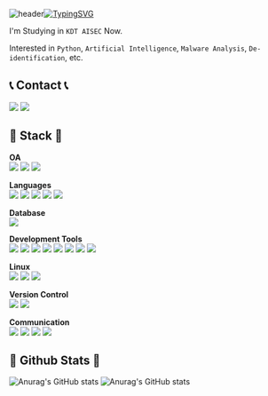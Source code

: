 ![header](https://capsule-render.vercel.app/api?type=waving&color_hexcode=f5f0ff&text=&animation=twinkling&height=80)[![TypingSVG](https://readme-typing-svg.demolab.com?font=Alkatra&weight=500&size=45&duration=3500&pause=3&color=d09aff&center=false&vCenter=false&multiline=true&repeat=true&width=1000&height=100&lines=Welcome+to+Gloomy's+GitHub!👋)](https://git.io/typing-svg)

I'm Studying in `KDT AISEC` Now.

Interested in `Python`, `Artificial Intelligence`, `Malware Analysis`, `De-identification`, etc.

📞 Contact 📞
---
<a href=https://velog.io/@gloomy_passion/posts><img src="https://img.shields.io/badge/Velog-20C997?style=flat-square&logo=Velog&logoColor=white"/></a>
<a href="mailto:dkfptm335@naver.com"><img src="https://img.shields.io/badge/dkfptm335@naver.com-03C75A?style=flat-square&logo=Naver&logoColor=white"/></a>

🔧 Stack 🔧
---
**OA**<br>
<img src="https://img.shields.io/badge/Word-2B579A?style=flat-square&logo=microsoftword&logoColor=white"/>
<img src="https://img.shields.io/badge/Excel-217346?style=flat-square&logo=microsoftexcel&logoColor=white"/>
<img src="https://img.shields.io/badge/PowerPoint-B7472A?style=flat-square&logo=microsoftpowerpoint&logoColor=white"/>

**Languages**<br>
<img src="https://img.shields.io/badge/Python-3776AB?style=flat-square&logo=python&logoColor=white"/>
<img src="https://img.shields.io/badge/C-A8B9CC?style=flat-square&logo=c&logoColor=white"/>
<img src="https://img.shields.io/badge/Java-437291?style=flat-square&logo=openjdk&logoColor=white"/>
<img src="https://img.shields.io/badge/HTML-E34F26?style=flat-square&logo=html5&logoColor=white"/>
<img src="https://img.shields.io/badge/Markdown-000000?style=flat-square&logo=#000000&logoColor=white"/>

**Database**<br>
<img src="https://img.shields.io/badge/MySQL-4479A1?style=flat-square&logo=mysql&logoColor=white"/>

**Development Tools**<br>
<img src="https://img.shields.io/badge/Visual Studio Code-007ACC?style=flat-square&logo=visualstudiocode&logoColor=white"/>
<img src="https://img.shields.io/badge/Visual Studio-5C2D91?style=flat-square&logo=visualstudio&logoColor=white"/>
<img src="https://img.shields.io/badge/Jupyter-F37626?style=flat-square&logo=jupyter&logoColor=white"/>
<img src="https://img.shields.io/badge/PyCharm-000000?style=flat-square&logo=eclipseide&logoColor=white"/>
<img src="https://img.shields.io/badge/Notepad++-90E59A?style=flat-square&logo=notepadplusplus&logoColor=white"/>
<img src="https://img.shields.io/badge/Anaconda-44A833?style=flat-square&logo=anaconda&logoColor=white"/>
<img src="https://img.shields.io/badge/DBeaver-382923?style=flat-square&logo=dbeaver&logoColor=white"/>
<img src="https://img.shields.io/badge/Github Copilot-000000?style=flat-square&logo=githubcopilot&logoColor=white"/>

**Linux**<br>
<img src="https://img.shields.io/badge/Ubuntu-E95420?style=flat-square&logo=ubuntu&logoColor=white"/>
<img src="https://img.shields.io/badge/Kali Linux-557C94?style=flat-square&logo=kalilinux&logoColor=white"/>
<img src="https://img.shields.io/badge/CentOS-262577?style=flat-square&logo=centos&logoColor=white"/>

**Version Control**<br>
<img src="https://img.shields.io/badge/Git-F05032?style=flat-square&logo=git&logoColor=white"/>
<img src="https://img.shields.io/badge/Github-181717?style=flat-square&logo=github&logoColor=white"/>

**Communication**<br>
<img src="https://img.shields.io/badge/Discord-5865F2?style=flat-square&logo=Discord&logoColor=white"/>
<img src="https://img.shields.io/badge/Notion-000000?style=flat-square&logo=notion&logoColor=white"/>
<img src="https://img.shields.io/badge/Slack-4A154B?style=flat-square&logo=slack&logoColor=white"/>
<img src="https://img.shields.io/badge/Jira-0052CC?style=flat-square&logo=jira&logoColor=white"/>

📌 Github Stats 📌
---
![Anurag's GitHub stats](https://github-readme-stats.vercel.app/api?username=dkfptm335&show_icons=true&theme=great-gatsby)
![Anurag's GitHub stats](https://github-readme-stats.vercel.app/api/top-langs/?username=dkfptm335&exclude_repo=dkssud8150.github.io&layout=compact&theme=great-gatsby)
